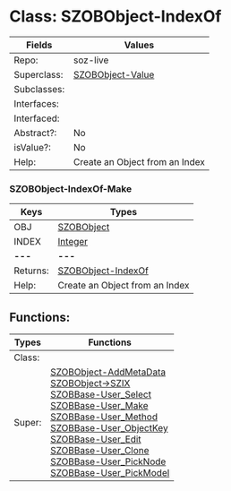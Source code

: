 
# Class:	SZOBObject-IndexOf

| Fields | Values |
| --------- | --------- |
| Repo: | soz-live |
| Superclass: | [SZOBObject-Value](SZOBObject-Value.html) |
| Subclasses: |  |
| Interfaces: |  |
| Interfaced: |  |
| Abstract?: | No |
| isValue?: | No |
| Help: | Create an Object from an Index |

### SZOBObject-IndexOf-Make

| Keys | Types |
| --------- | --------- |
| OBJ | [SZOBObject](SZOBObject.html) |
| INDEX | [Integer](Integer.html) |
| **---** | **---** |
| Returns: | [SZOBObject-IndexOf](SZOBObject-IndexOf.html) |
| Help: | Create an Object from an Index |


## Functions:

| Types | Functions |
| --------- | --------- |
| Class: |  |
| Super: | [SZOBObject-AddMetaData](SZOBObject.html) <br> [SZOBObject->SZIX](SZOBObject.html) <br> [SZOBBase-User_Select](SZOBBase.html) <br> [SZOBBase-User_Make](SZOBBase.html) <br> [SZOBBase-User_Method](SZOBBase.html) <br> [SZOBBase-User_ObjectKey](SZOBBase.html) <br> [SZOBBase-User_Edit](SZOBBase.html) <br> [SZOBBase-User_Clone](SZOBBase.html) <br> [SZOBBase-User_PickNode](SZOBBase.html) <br> [SZOBBase-User_PickModel](SZOBBase.html) |


